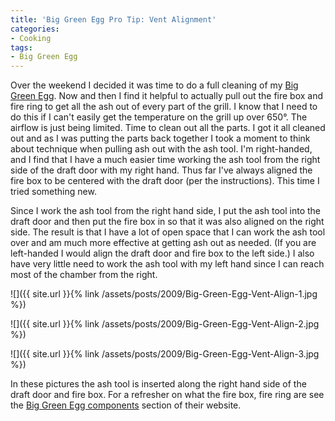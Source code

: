 ```yaml
---
title: 'Big Green Egg Pro Tip: Vent Alignment'
categories:
- Cooking
tags:
- Big Green Egg
---
```


Over the weekend I decided it was time to do a full cleaning of my [Big Green Egg](http://www.biggreenegg.com/). Now and then I find it helpful to actually pull out the fire box and fire ring to get all the ash out of every part of the grill. I know that I need to do this if I can't easily get the temperature on the grill up over 650°. The airflow is just being limited. Time to clean out all the parts.
I got it all cleaned out and as I was putting the parts back together I took a moment to think about technique when pulling ash out with the ash tool. I'm right-handed, and I find that I have a much easier time working the ash tool from the right side of the draft door with my right hand. Thus far I've always aligned the fire box to be centered with the draft door (per the instructions). This time I tried something new.

Since I work the ash tool from the right hand side, I put the ash tool into the draft door and then put the fire box in so that it was also aligned on the right side. The result is that I have a lot of open space that I can work the ash tool over and am much more effective at getting ash out as needed. (If you are left-handed I would align the draft door and fire box to the left side.) I also have very little need to work the ash tool with my left hand since I can reach most of the chamber from the right.



  
   ![]({{ site.url }}{% link /assets/posts/2009/Big-Green-Egg-Vent-Align-1.jpg %})
  

  
   ![]({{ site.url }}{% link /assets/posts/2009/Big-Green-Egg-Vent-Align-2.jpg %})
  

  
   ![]({{ site.url }}{% link /assets/posts/2009/Big-Green-Egg-Vent-Align-3.jpg %})
  



In these pictures the ash tool is inserted along the right hand side of the draft door and fire box. For a refresher on what the fire box, fire ring are see the [Big Green Egg components](http://www.biggreenegg.com/components.html) section of their website.
